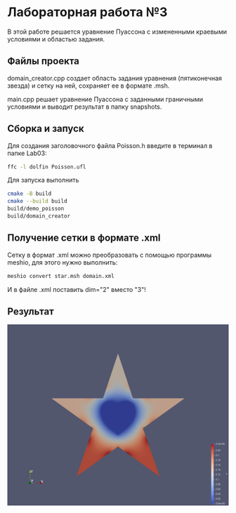 # Лабораторная работа №3

В этой работе решается уравнение Пуассона с измененными краевыми условиями и областью задания. 

## Файлы проекта

domain_creator.cpp создает область задания уравнения (пятиконечная звезда) и сетку на ней, сохраняет ее в формате .msh.

main.cpp решает уравнение Пуассона с заданными граничными условиями и выводит результат в папку snapshots.

## Сборка и запуск

Для создания заголовочного файла Poisson.h введите в терминал в папке Lab03:

``` bash
ffc -l dolfin Poisson.ufl
```

Для запуска выполнить

``` bash
cmake -B build
cmake --build build
build/demo_poisson
build/domain_creator
```

## Получение сетки в формате .xml

Сетку в формат .xml можно преобразовать с помощью программы meshio, для этого нужно выполнить:

``` bash
meshio convert star.msh domain.xml
```

И в файле .xml поставить dim="2" вместо "3"!

## Результат

![image](https://github.com/VladimirC78/programming_4sem/blob/master/Lab03/star_with_heart.png)
